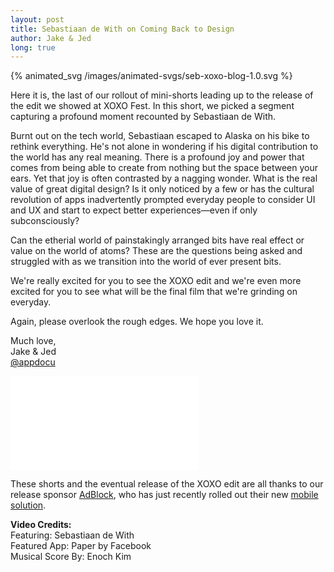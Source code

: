 ```yaml
---
layout: post
title: Sebastiaan de With on Coming Back to Design
author: Jake & Jed
long: true
---
```


{% animated_svg /images/animated-svgs/seb-xoxo-blog-1.0.svg %}

Here it is, the last of our rollout of mini-shorts leading up to the release of the edit we showed at XOXO Fest. In this short, we picked a segment capturing a profound moment recounted by Sebastiaan de With.

Burnt out on the tech world, Sebastiaan escaped to Alaska on his bike to rethink everything. He's not alone in wondering if his digital contribution to the world has any real meaning. There is a profound joy and power that comes from being able to create from nothing but the space between your ears. Yet that joy is often contrasted by a nagging wonder. What is the real value of great digital design? Is it only noticed by a few or has the cultural revolution of apps inadvertently prompted everyday people to consider UI and UX and start to expect better experiences—even if only subconsciously?

Can the etherial world of painstakingly arranged bits have real effect or value on the world of atoms? These are the questions being asked and struggled with as we transition into the world of ever present bits.

We're really excited for you to see the XOXO edit and we're even more excited for you to see what will be the final film that we're grinding on everyday.

Again, please overlook the rough edges. We hope you love it.

Much love,<br>
Jake & Jed<br>
[@appdocu](https://twitter.com/appdocu)

<div class="embed-responsive embed-responsive-16by9">
  <iframe class="embed-responsive-item" src="//player.vimeo.com/video/143481335?portrait=0&amp;color=ffffff" frameborder="0" webkitallowfullscreen mozallowfullscreen allowfullscreen></iframe>
</div>

These shorts and the eventual release of the XOXO edit are all thanks to our release sponsor [AdBlock](https://getadblock.com/), who has just recently rolled out their new [mobile solution](https://itunes.apple.com/us/app/adblock-mobile/id1036484810?mt=8).

<p class="meta"><b>Video Credits:</b><br>
Featuring: Sebastiaan de With<br>
Featured App: Paper by Facebook<br>
Musical Score By: Enoch Kim<br></p>
